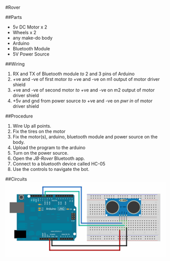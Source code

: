 #Rover

##Parts

- 5v DC Motor x 2
- Wheels x 2 
- any make-do body
- Arduino
- Bluetooth Module
- 5V Power Source

##Wiring

1. RX and TX of Bluetooth module *to* 2 and 3 pins of Arduino
2. +ve and -ve of first motor *to* +ve and -ve on m1 output of motor driver shield
3. +ve and -ve of second motor *to* +ve and -ve on m2 output of motor driver shield
4. +5v and gnd from power source *to* +ve and -ve on _pwr in_ of motor driver shield

##Procedure

1. Wire Up all points.
2. Fix the tires on the motor
3. Fix the motor(s), arduino, bluetooth module and power source on the body.
4. Upload the program to the arduino
5. Turn on the power source.
6. Open the _JB-Rover_ Bluetooth app.
7. Connect to a bluetooth device called HC-05
8. Use the controls to navigate the bot.

##Circuits
![Ultrasonic Sensor Wireup](/img/ultrasonic.png "Ultrasonic Sensor Wireup")